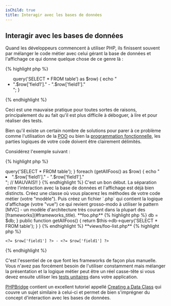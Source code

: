 ```yaml
---
isChild: true
title: Interagir avec les bases de données
---
```


## Interagir avec les bases de données

Quand les développeurs commencent à utiliser PHP, ils finissent souvent par mélanger le code métier avec celui gérant 
la base de données et l'affichage ce qui donne quelque chose de ce genre là :

{% highlight php %}
<ul>
<?php
foreach ($db->query('SELECT * FROM table') as $row) {
    echo "<li>".$row['field1']." - ".$row['field1']."</li>";
}
</ul>
{% endhighlight %}

Ceci est une mauvaise pratique pour toutes sortes de raisons, principalement du au fait qu'il est plus difficile à 
déboguer, à lire et pour réaliser des tests.

Bien qu'il existe un certain nombre de solutions pour parer à ce problème comme l'utilisation de la [POO](#programmation_oriente_objet) 
ou bien la [programmation fonctionnelle](#programmation_fonctionnelle), les parties logiques de votre code doivent être 
clairement délimités.

Considérez l'exemple suivant :

{% highlight php %}
<?php
function getAllSomethings($db) {
    return $db->query('SELECT * FROM table');
}

foreach (getAllFoos() as $row) {
    echo "<li>".$row['field1']." - ".$row['field1']."</li>"; // MAUVAIS!!
}
{% endhighlight %}

C'est un bon début. La séparation entre l'interaction avec la base de données et l'affichage est déjà bien distincts.

Créez une classe où vous placerez les méthodes de votre code métier (votre "modèle"). Puis créez un fichier `.php` 
qui contient la logique d'affichage (votre "vue") ce qui revient grosso-modo à utiliser le pattern [MVC] - un modèle 
d'architecture très courant dans la plupart des [frameworks](#frameworks_title).

**foo.php**

{% highlight php %}
<?php

$db = new PDO('mysql:host=localhost;dbname=testdb;charset=utf8', 'username', 'password');

// Rendre votre modèle accessible
include 'models/FooModel.php';

// Création d'une instance
$fooList = new FooModel($db);

// Affichage du résultat
include 'views/foo-list.php';
{% endhighlight %}


**models/FooModel.php**

{% highlight php %}
<?php
class Foo()
{
    protected $db;

    public function __construct(PDO $db)
    {
        $this->db = $db;
    }

    public function getAllFoos() {
        return $this->db->query('SELECT * FROM table');
    }
}
{% endhighlight %}

**views/foo-list.php**

{% highlight php %}
<? foreach ($fooList as $row): ?>
    <?= $row['field1'] ?> - <?= $row['field1'] ?>
<? endforeach ?>
{% endhighlight %}

C'est l'essentiel de ce que font les frameworks de façon plus manuelle. Vous n'avez pas forcément besoin de l'utiliser 
constamment mais mélanger la présentation et la logique métier peut être un réel casse-tête si vous devez ensuite 
utiliser les [tests unitaires](/#unit-testing) dans votre application.

[PHPBridge] contient un excellent tutoriel appellé [Creating a Data Class] qui couvre un sujet similaire à celui-ci et 
permet de bien s'imprégner du concept d'interaction avec les bases de données.

[MVC]: http://code.tutsplus.com/tutorials/mvc-for-noobs--net-10488 (en)
[PHPBridge]: http://phpbridge.org/ (en)
[Creating a Data Class]: http://phpbridge.org/intro-to-php/creating_a_data_class (en)
